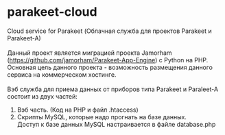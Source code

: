 # parakeet-cloud
Cloud service for Parakeet (Облачная служба для проектов Parakeet и Parakeet-A)<br>
<br>
Данный проект является миграцией проекта Jamorham (https://github.com/jamorham/Parakeet-App-Engine) с Python на PHP. Основная цель данного проекта - возможность размещения данного сервиса на коммерческом хостинге. <br>
<br>
Вэб служба для приема данных от приборов типа Parakeet и Paraleet-A состоит из двух частей:<br>
1. Вэб часть. (Код на PHP и файл .htaccess)<br>
2. Скрипты MySQL, которые надо прогнать на базе данных.<br>
Доступ к базе данных MySQL настраивается в файле database.php<br>
<br>
